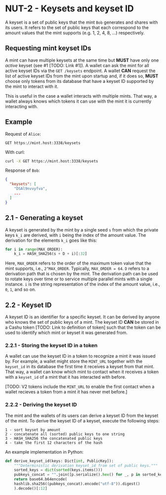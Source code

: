 # NUT-2 - Keysets and keyset ID

A keyset is a set of public keys that the mint `Bob` generates and shares with its users. It refers to the set of public keys that each correspond to the amount values that the mint supports (e.g. 1, 2, 4, 8, ...) respectively.

## Requesting mint keyset IDs

A mint can have multiple keysets at the same time but **MUST** have only one *active* keyset (see #1 [TODO: Link #1]). A wallet can ask the mint for all active keyset IDs via the `GET /keysets` endpoint. A wallet **CAN** request the list of active keyset IDs from the mint upon startup and, if it does so, **MUST** choose only tokens from its database that have a keyset ID supported by the mint to interact with it.

This is useful in the case a wallet interacts with multiple mints. That way, a wallet always knows which tokens it can use with the mint it is currently interacting with. 

## Example

Request of `Alice`:

```http
GET https://mint.host:3338/keysets
```

With curl:

```bash
curl -X GET https://mint.host:3338/keysets
```

Response of `Bob`:

```json
{
  "keysets": [
    "DSAl9nvvyfva",
    ...
  ]
}
```

## 2.1 - Generating a keyset

A keyset is generated by the mint by a single seed `s` from which the private keys `k_i` are derived, with `i` being the index of the amount value. The derivation for the elements `k_i` goes like this:

```python
for i in range(MAX_ORDER):
	k_i = HASH_SHA256(s + D + i)[:32]
```

Here, `MAX_ORDER` refers to the order of the maximum token value that the mint supports, i.e., `2^MAX_ORDER`. Typically, `MAX_ORDER = 64`. `D` refers to a derivation path that is chosen by the mint. The derivation path can be used to rotate keys over time or to service multiple parallel mints with a single instance. `i` is the string representation of the index of the amount value, i.e., `0`, `1`, and so on.

## 2.2 - Keyset ID

A keyset ID is an identifier for a specific keyset. It can be derived by anyone who knows the set of public keys of a mint. The keyset ID **CAN** be stored in a Cashu token [TODO: Link to definition of token] such that the token can be used to identify which mint or keyset it was generated from. 

### 2.2.1 - Storing the keyset ID in a token

A wallet can use the keyset ID in a token to recognize a mint it was issued by. For example, a wallet might store the `MINT_URL` together with the `keyset_id` in its database the first time it receives a keyset from that mint. That way, a wallet can know which mint to contact when it receives a token with a `keyset_id` of a mint that it has interacted with before.

[TODO: V2 tokens include the `MINT_URL` to enable the first contact when a wallet recieves a token from a mint it has never met before.]

### 2.2.2 - Deriving the keyset ID

The mint and the wallets of its users can derive a keyset ID from the keyset of the mint. To derive the keyset ID of a keyset, execute the following steps:

```
1 - sort keyset by amount
2 - concatenate all (sorted) public keys to one string
3 - HASH_SHA256 the concatenated public keys
4 - take the first 12 characters of the hash
```

An example implementation in Python:

```python
def derive_keyset_id(keys: Dict[int, PublicKey]):
	"""Deterministic derivation keyset_id from set of public keys."""
	sorted_keys = dict(sorted(keys.items()))
	pubkeys_concat = "".join([p.serialize().hex() for _, p in sorted_keys.items()])
	return base64.b64encode(
	hashlib.sha256((pubkeys_concat).encode("utf-8")).digest()
	).decode()[:12]
```

[00]: 00.md
[01]: 02.md
[03]: 03.md
[04]: 04.md
[05]: 05.md
[06]: 06.md
[07]: 07.md
[08]: 08.md
[09]: 09.md
[10]: 10.md
[11]: 11.md
[12]: 12.md
[13]: 13.md
[14]: 14.md
[15]: 15.md
[16]: 16.md
[17]: 17.md
[18]: 18.md
[19]: 19.md
[20]: 20.md